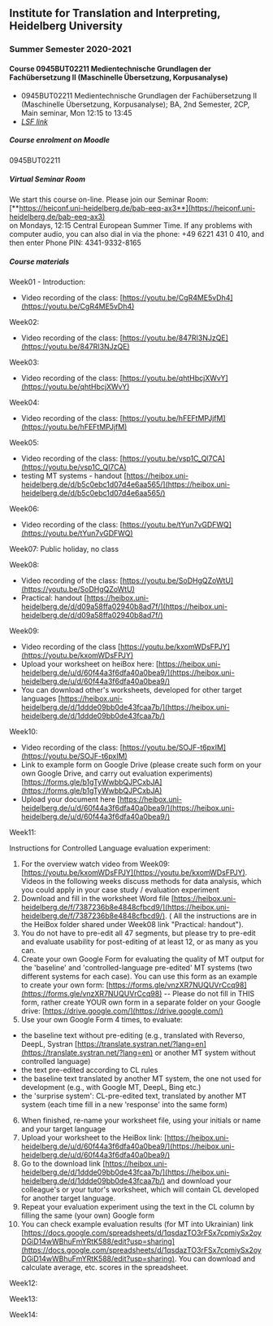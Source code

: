 ## Institute for Translation and Interpreting, Heidelberg University
### Summer Semester 2020-2021
#### Course 0945BUT02211 Medientechnische Grundlagen der Fachübersetzung II (Maschinelle Übersetzung, Korpusanalyse)

- 0945BUT02211 Medientechnische Grundlagen der Fachübersetzung II (Maschinelle Übersetzung, Korpusanalyse); BA, 2nd Semester, 2CP, Main seminar, Mon 12:15  to 13:45
- [*LSF link*](https://lsf.uni-heidelberg.de/qisserver/rds?state=verpublish&status=init&vmfile=no&publishid=333977&moduleCall=webInfo&publishConfFile=webInfo&publishSubDir=veranstaltung)  

##### Course enrolment on Moodle
0945BUT02211

##### Virtual Seminar Room

We start this course on-line. Please join our Seminar Room:  
[**https://heiconf.uni-heidelberg.de/bab-eeq-ax3**](https://heiconf.uni-heidelberg.de/bab-eeq-ax3)  
on Mondays, 12:15 Central European Summer Time. If any problems with computer audio, you can also dial in via the phone: +49 6221 431 0 410, and then enter Phone PIN: 4341-9332-8165

##### Course materials

Week01 - Introduction:
- Video recording of the class: [https://youtu.be/CgR4ME5vDh4](https://youtu.be/CgR4ME5vDh4)

Week02:
- Video recording of the class: [https://youtu.be/847RI3NJzQE](https://youtu.be/847RI3NJzQE)

Week03:
- Video recording of the class: [https://youtu.be/qhtHbcjXWvY](https://youtu.be/qhtHbcjXWvY)

Week04:
- Video recording of the class: [https://youtu.be/hFEFtMPJjfM](https://youtu.be/hFEFtMPJjfM)

Week05:
- Video recording of the class: [https://youtu.be/vsp1C_Ql7CA](https://youtu.be/vsp1C_Ql7CA)
- testing MT systems - handout [https://heibox.uni-heidelberg.de/d/b5c0ebc1d07d4e6aa565/](https://heibox.uni-heidelberg.de/d/b5c0ebc1d07d4e6aa565/)

Week06:
- Video recording of the class: [https://youtu.be/tYun7vGDFWQ](https://youtu.be/tYun7vGDFWQ)

Week07: Public holiday, no class

Week08:
- Video recording of the class: [https://youtu.be/SoDHgQZoWtU](https://youtu.be/SoDHgQZoWtU)
- Practical: handout [https://heibox.uni-heidelberg.de/d/d09a58ffa02940b8ad7f/](https://heibox.uni-heidelberg.de/d/d09a58ffa02940b8ad7f/)

Week09:
- Video recording of the class [https://youtu.be/kxomWDsFPJY](https://youtu.be/kxomWDsFPJY)
- Upload your worksheet on heiBox here: [https://heibox.uni-heidelberg.de/u/d/60f44a3f6dfa40a0bea9/](https://heibox.uni-heidelberg.de/u/d/60f44a3f6dfa40a0bea9/)
- You can download other's worksheets, developed for other target languages [https://heibox.uni-heidelberg.de/d/1ddde09bb0de43fcaa7b/](https://heibox.uni-heidelberg.de/d/1ddde09bb0de43fcaa7b/)

Week10:
- Video recording of the class: [https://youtu.be/SOJF-t6pxIM](https://youtu.be/SOJF-t6pxIM)
- Link to example form on Google Drive (please create such form on your own Google Drive, and carry out evaluation experiments) [https://forms.gle/b1gTyWwbbQJPCxbJA](https://forms.gle/b1gTyWwbbQJPCxbJA)
- Upload your document here [https://heibox.uni-heidelberg.de/u/d/60f44a3f6dfa40a0bea9/](https://heibox.uni-heidelberg.de/u/d/60f44a3f6dfa40a0bea9/)

Week11:

Instructions for Controlled Language evaluation experiment:

1. For the overview watch video from Week09: [https://youtu.be/kxomWDsFPJY](https://youtu.be/kxomWDsFPJY). Videos in the following weeks discuss methods for data analysis, which you could apply in your case study / evaluation experiment
2. Download and fill in the worksheet Word file [https://heibox.uni-heidelberg.de/f/7387236b8e4848cfbcd9/](https://heibox.uni-heidelberg.de/f/7387236b8e4848cfbcd9/). ( All the instructions are in the HeiBox folder shared under Week08 link "Practical: handout").
3. You do not have to pre-edit all 47 segments, but please try to pre-edit and evaluate usability for post-editing of at least 12, or as many as you can.
4. Create your own Google Form for evaluating the quality of MT output for the 'baseline' and 'controlled-language pre-edited' MT systems (two different systems for each case). You can use this form as an example to create your own form: [https://forms.gle/vnzXR7NUQUVrCcq98](https://forms.gle/vnzXR7NUQUVrCcq98) -- Please do not fill in THIS form, rather create YOUR own form in a separate folder on your Google drive: [https://drive.google.com/](https://drive.google.com/)
5. Use your own Google Form 4 times, to evaluate:
-  the baseline text without pre-editing (e.g., translated with Reverso, DeepL, Systran [https://translate.systran.net/?lang=en](https://translate.systran.net/?lang=en) or another MT system without controlled language)
-  the text pre-edited according to CL rules
- the baseline text translated by another MT system, the one not used for development (e.g., with Google MT, DeepL, Bing etc.)
- the 'surprise system': CL-pre-edited text, translated by another MT system (each time fill in a new 'response' into the same form)
6. When finished, re-name your worksheet file, using your initials or name and your target language
7. Upload your worksheet to the HeiBox link: [https://heibox.uni-heidelberg.de/u/d/60f44a3f6dfa40a0bea9/](https://heibox.uni-heidelberg.de/u/d/60f44a3f6dfa40a0bea9/)
8. Go to the download link [https://heibox.uni-heidelberg.de/d/1ddde09bb0de43fcaa7b/](https://heibox.uni-heidelberg.de/d/1ddde09bb0de43fcaa7b/) and download your colleague's or your tutor's worksheet, which will contain CL developed for another target language.
9. Repeat your evaluation experiment using the text in the CL column by filling the same (your own) Google form
10. You can check example evaluation results (for MT into Ukrainian) link [https://docs.google.com/spreadsheets/d/1qsdazTO3rFSx7cpmiySx2oyDGiD14wWBhuFmYRtK588/edit?usp=sharing](https://docs.google.com/spreadsheets/d/1qsdazTO3rFSx7cpmiySx2oyDGiD14wWBhuFmYRtK588/edit?usp=sharing). You can download and calculate average, etc. scores in the spreadsheet.

Week12:

Week13:

Week14:

